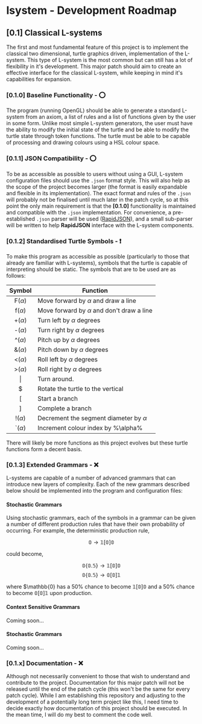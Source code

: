 # **lsystem** - Development Roadmap
## [0.1] Classical L-systems

The first and most fundamental feature of this project is to implement the classical two dimensional, turtle graphics driven, implementation of the L-system. This type of L-system is the most common but can still has a lot of flexibility in it's development. This major patch should aim to create an effective interface for the classical L-system, while keeping in mind it's capabilities for expansion.

### [0.1.0] Baseline Functionality - ⭕️ 

The program (running OpenGL) should be able to generate a standard L-system from an axiom, a list of rules and a list of functions given by the user in some form. Unlike most simple L-system generators, the user must have the ability to modify the initial state of the turtle and be able to modify the turtle state through token functions. The turtle must be able to be capable of processing and drawing colours using a HSL colour space. 

<!-- Give more information on L-systems. -->

### [0.1.1] JSON Compatibility - ⭕️ 

To be as accessible as possible to users without using a GUI, L-system configuration files should use the `.json` format style. This will also help as the scope of the project becomes larger (the format is easily expandable and flexible in its implementation). The exact format and rules of the `.json` will probably not be finalised until much later in the patch cycle, so at this point the only main requirement is that the **[0.1.0]** functionality is maintained and compatible with the `.json` implementation. For convenience, a pre-established `.json` parser will be used ([RapidJSON](https://github.com/Tencent/rapidjson)), and a small sub-parser will be written to help **RapidJSON** interface with the L-system components.

### [0.1.2] Standardised Turtle Symbols - ❗️

To make this program as accessible as possible (particularly to those that already are familiar with L-systems), symbols that the turtle is capable of interpreting should be static. The symbols that are to be used are as follows:

| Symbol        | Function                                       |
|:-------------:|------------------------------------------------|
| F($\alpha$)   | Move forward by $\alpha$ and draw a line       |
| f($\alpha$)   | Move forward by $\alpha$ and don't draw a line |
| +($\alpha$)   | Turn left by $\alpha$ degrees                  |
| -($\alpha$)   | Turn right by $\alpha$ degrees                 |
| ^($\alpha$)   | Pitch up by $\alpha$ degrees                   |
| &($\alpha$)   | Pitch down by $\alpha$ degrees                 |
| <($\alpha$)   | Roll left by $\alpha$ degrees                  |
| >($\alpha$)   | Roll right by $\alpha$ degrees                 |
| \|            | Turn around.                                   |
| $             | Rotate the turtle to the vertical              |
| [             | Start a branch                                 |
| ]             | Complete a branch                              |
| !($\alpha$)   | Decrement the segment diameter by $\alpha$     |
| `($\alpha$)   | Increment colour index by %\alpha%             |

There will likely be more functions as this project evolves but these turtle functions form a decent basis. 

### [0.1.3] Extended Grammars - ❌

L-systems are capable of a number of advanced grammars that can introduce new layers of complexity. Each of the new grammars described below should be implemented into the program and configuration files:

#### Stochastic Grammars

Using stochastic grammars, each of the symbols in a grammar can be given a number of different production rules that have their own probability of occurring. For example, the deterministic production rule,

$$
\mathbb{0} \rightarrow \mathbb{1[0]0}
$$

could become,

$$
\mathbb{0\{0.5\}} \rightarrow \mathbb{1[0]0}
$$
$$
\mathbb{0\{0.5\}} \rightarrow \mathbb{0[0]1}
$$

where $\mathbb{0} has a 50% chance to become $\mathbb{1[0]0}$ and a 50% chance to become $\mathbb{0[0]1}$ upon production.


#### Context Sensitive Grammars

Coming soon...

#### Stochastic Grammars

Coming soon...

<!-- 
### [0.1.4] Dynamic Variables - ❌
### [0.1.5] Advanced Rendering - ❌
### [0.1.6] SVG Exportation - ❌
### [0.1.7] Polylines - ❌
### [0.1.8] Animation - ❌ -->

### [0.1.x] Documentation - ❌

Although not necessarily convenient to those that wish to understand and contribute to the project. Documentation for this major patch will not be released until the end of the patch cycle (this won't be the same for every patch cycle). While I am establishing this repository and adjusting to the development of a potentially long term project like this, I need time to decide exactly how documentation of this project should be executed. In the mean time, I will do my best to comment the code well.